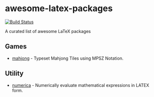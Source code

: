 # awesome-latex-packages

[![Build Status](https://www.travis-ci.com/maphy-psd/awesome-latex-packages.svg)](https://www.travis-ci.com/maphy-psd/awesome-latex-packages)

A curated list of awesome LaTeX packages

## Games
-   [mahjong](https://www.ctan.org/pkg/mahjong) - Typeset Mahjong Tiles using MPSZ Notation.

## Utility
-   [numerica](https://www.ctan.org/pkg/numerica) - Numerically evaluate mathematical expressions in LATEX form.

